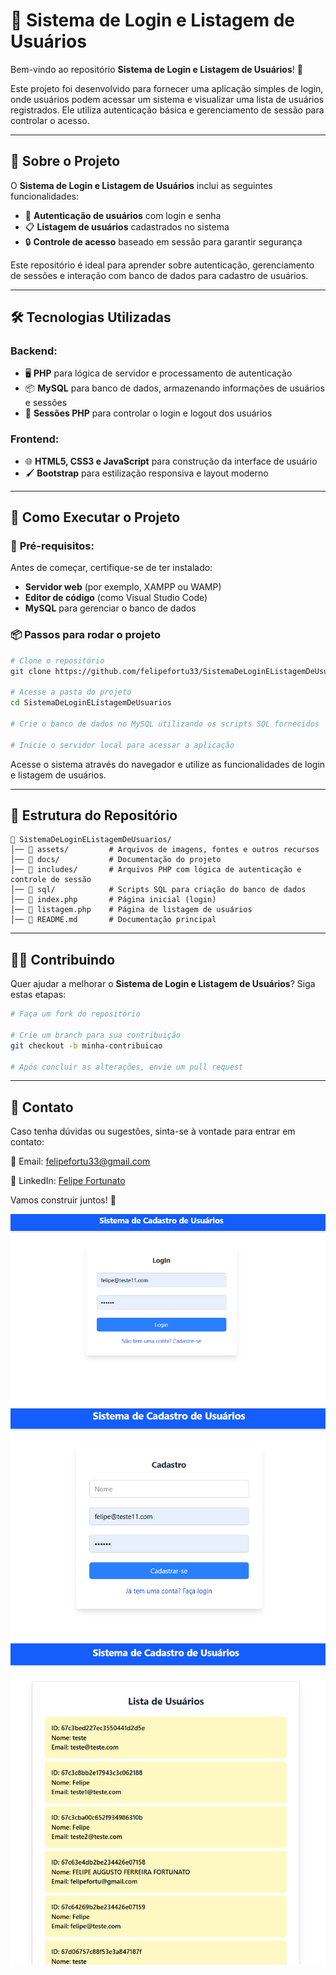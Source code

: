 
# 🔐 Sistema de Login e Listagem de Usuários

Bem-vindo ao repositório **Sistema de Login e Listagem de Usuários**! 🚀

Este projeto foi desenvolvido para fornecer uma aplicação simples de login, onde usuários podem acessar um sistema e visualizar uma lista de usuários registrados. Ele utiliza autenticação básica e gerenciamento de sessão para controlar o acesso.

---

## 📖 Sobre o Projeto

O **Sistema de Login e Listagem de Usuários** inclui as seguintes funcionalidades:

- 🔑 **Autenticação de usuários** com login e senha
- 📋 **Listagem de usuários** cadastrados no sistema
- 🔒 **Controle de acesso** baseado em sessão para garantir segurança

Este repositório é ideal para aprender sobre autenticação, gerenciamento de sessões e interação com banco de dados para cadastro de usuários.

---

## 🛠 Tecnologias Utilizadas

### **Backend:**
- 🖥 **PHP** para lógica de servidor e processamento de autenticação
- 📦 **MySQL** para banco de dados, armazenando informações de usuários e sessões
- 🔐 **Sessões PHP** para controlar o login e logout dos usuários

### **Frontend:**
- 🌐 **HTML5, CSS3 e JavaScript** para construção da interface de usuário
- 🖌 **Bootstrap** para estilização responsiva e layout moderno

---

## 🚀 Como Executar o Projeto

### 🔧 **Pré-requisitos:**
Antes de começar, certifique-se de ter instalado:
- **Servidor web** (por exemplo, XAMPP ou WAMP)
- **Editor de código** (como Visual Studio Code)
- **MySQL** para gerenciar o banco de dados

### 📦 **Passos para rodar o projeto**

```bash
# Clone o repositório
git clone https://github.com/felipefortu33/SistemaDeLoginEListagemDeUsuarios.git

# Acesse a pasta do projeto
cd SistemaDeLoginEListagemDeUsuarios

# Crie o banco de dados no MySQL utilizando os scripts SQL fornecidos

# Inicie o servidor local para acessar a aplicação
```

Acesse o sistema através do navegador e utilize as funcionalidades de login e listagem de usuários.

---

## 📂 Estrutura do Repositório

```plaintext
📁 SistemaDeLoginEListagemDeUsuarios/
│── 📁 assets/         # Arquivos de imagens, fontes e outros recursos
│── 📁 docs/           # Documentação do projeto
│── 📁 includes/       # Arquivos PHP com lógica de autenticação e controle de sessão
│── 📁 sql/            # Scripts SQL para criação do banco de dados
│── 📄 index.php       # Página inicial (login)
│── 📄 listagem.php    # Página de listagem de usuários
│── 📄 README.md       # Documentação principal
```

---

## 🧑‍💻 Contribuindo

Quer ajudar a melhorar o **Sistema de Login e Listagem de Usuários**? Siga estas etapas:

```bash
# Faça um fork do repositório

# Crie um branch para sua contribuição
git checkout -b minha-contribuicao

# Após concluir as alterações, envie um pull request
```

---

## 📧 Contato

Caso tenha dúvidas ou sugestões, sinta-se à vontade para entrar em contato:

📩 Email: [felipefortu33@gmail.com](mailto:felipefortu33@gmail.com)

💼 LinkedIn: [Felipe Fortunato](https://www.linkedin.com/in/felipe-fortunato-570749207)

Vamos construir juntos! 🚀



![Imagem Projeto1](https://raw.githubusercontent.com/felipefortu33/SistemaDeLoginEListagemDeUsuarios/5b3248a51cbf80dcdfb5572ee43ad392216e3356/Captura%20de%20tela%202025-03-11%20134040.png)
![Imagem Projeto2](https://raw.githubusercontent.com/felipefortu33/SistemaDeLoginEListagemDeUsuarios/5b3248a51cbf80dcdfb5572ee43ad392216e3356/Captura%20de%20tela%202025-03-11%20134051.png)
![Imagem Projeto3](https://raw.githubusercontent.com/felipefortu33/SistemaDeLoginEListagemDeUsuarios/5b3248a51cbf80dcdfb5572ee43ad392216e3356/Captura%20de%20tela%202025-03-11%20134110.png)
